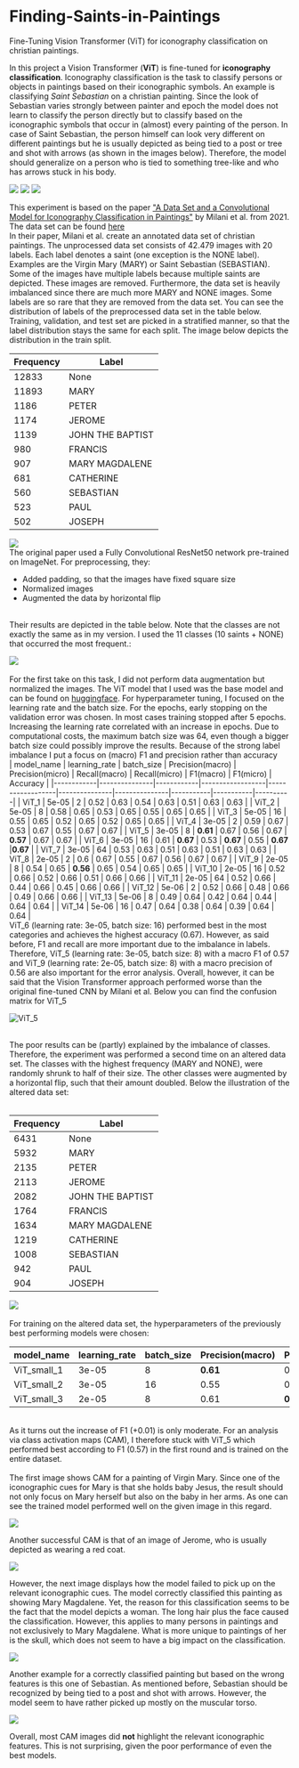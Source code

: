 # Finding-Saints-in-Paintings
Fine-Tuning Vision Transformer (ViT) for iconography classification on christian paintings.


In this project a Vision Transformer (**ViT**) is fine-tuned for **iconography classification**. Iconography classification is the task to classify persons or objects in paintings based on their iconographic symbols. An example is classifying _Saint Sebastian_ on a christian painting. Since the look of Sebastian varies strongly between painter and epoch the model does not learn to classify the person directly but to classify based on the iconographic symbols that occur in (almost) every painting of the person. In case of Saint Sebastian, the person himself can look very different on different paintings but he is usually depicted as being tied to a post or tree and shot with arrows (as shown in the images below). Therefore, the model should generalize on a person who is tied to something tree-like and who has arrows stuck in his body. 

![](https://github.com/SamiNenno/Finding-Saints-in-Paintings/blob/main/Images/Sebastian_1.jpg)
![](https://github.com/SamiNenno/Finding-Saints-in-Paintings/blob/main/Images/Sebastian_2.jpg)
![](https://github.com/SamiNenno/Finding-Saints-in-Paintings/blob/main/Images/Sebastian_3.jpg)


This experiment is based on the paper ["A Data Set and a Convolutional Model for Iconography Classification in Paintings"](https://dl.acm.org/doi/10.1145/3458885) by Milani et al. from 2021. The data set can be found [here](http://www.artdl.org/)<br/>
In their paper, Milani et al. create an annotated data set of christian paintings. The unprocessed data set consists of 42.479 images with 20 labels. Each label denotes a saint (one exception is the NONE label). Examples are the Virgin Mary (MARY) or Saint Sebastian (SEBASTIAN). Some of the images have multiple labels because multiple saints are depicted. These images are removed. Furthermore, the data set is heavily imbalanced since there are much more MARY and NONE images. Some labels are so rare that they are removed from the data set. You can see the distribution of labels of the preprocessed data set in the table below. Training, validation, and test set are picked in a stratified manner, so that the label distribution stays the same for each split. The image below depicts the distribution in the train split.<br/>

| Frequency | Label            |
|-----------|------------------|
| 12833     | None             |
| 11893     | MARY             |
| 1186      | PETER            |
| 1174      | JEROME           |
| 1139      | JOHN THE BAPTIST |
| 980       | FRANCIS          |
| 907       | MARY MAGDALENE   |
| 681       | CATHERINE        |
| 560       | SEBASTIAN        |
| 523       | PAUL             |
| 502       | JOSEPH           |
![](https://github.com/SamiNenno/Finding-Saints-in-Paintings/blob/main/Images/train_Distribution_original.png)
<br/>
The original paper used a Fully Convolutional ResNet50 network pre-trained on ImageNet. For preprocessing, they:<br/>
- Added padding, so that the images have fixed square size<br/>
- Normalized images<br/>
- Augmented the data by horizontal flip<br/>
<br/>
Their results are depicted in the table below. Note that the classes are not exactly the same as in my version. I used the 11 classes (10 saints + NONE) that occurred the most frequent.:<br/>

![](https://raw.githubusercontent.com/SamiNenno/Finding-Saints-in-Paintings/main/Images/Milani_Results.png)
<br/>
<br/>
For the first take on this task, I did not perform data augmentation but normalized the images. The ViT model that I used was the base model and can be found on [huggingface](https://huggingface.co/google/vit-base-patch16-224-in21k). For hyperparameter tuning, I focused on the learning rate and the batch size. For the epochs, early stopping on the validation error was chosen. In most cases training stopped after 5 epochs. Increasing the learning rate correlated with an increase in epochs. Due to computational costs, the maximum batch size was 64, even though a bigger batch size could possibly improve the results. Because of the strong label imbalance I put a focus on (macro) F1 and precision rather than accuracy
<br/>
| model_name | learning_rate | batch_size | Precision(macro) | Precision(micro) | Recall(macro) | Recall(micro) | F1(macro) | F1(micro) | Accuracy |
|------------|---------------|------------|------------------|------------------|---------------|---------------|-----------|-----------|----------|
| ViT_1      | 5e-05         | 2          | 0.52             | 0.63             | 0.54          | 0.63          | 0.51      | 0.63      | 0.63     |
| ViT_2      | 5e-05         | 8          | 0.58             | 0.65             | 0.53          | 0.65          | 0.55      | 0.65      | 0.65     |
| ViT_3      | 5e-05         | 16         | 0.55             | 0.65             | 0.52          | 0.65          | 0.52      | 0.65      | 0.65     |
| ViT_4      | 3e-05         | 2          | 0.59             | 0.67             | 0.53          | 0.67          | 0.55      | 0.67      | 0.67     |
| ViT_5      | 3e-05         | 8          | **0.61**             | 0.67             | 0.56          | 0.67          | **0.57**      | 0.67      | 0.67     |
| ViT_6      | 3e-05         | 16         | 0.61             | **0.67**             | 0.53          | **0.67**          | 0.55      | **0.67**      |**0.67**     |
| ViT_7      | 3e-05         | 64         | 0.53             | 0.63             | 0.51          | 0.63          | 0.51      | 0.63      | 0.63     |
| ViT_8      | 2e-05         | 2          | 0.6              | 0.67             | 0.55          | 0.67          | 0.56      | 0.67      | 0.67     |
| ViT_9      | 2e-05         | 8          | 0.54             | 0.65             | **0.56**          | 0.65          | 0.54      | 0.65      | 0.65     |
| ViT_10     | 2e-05         | 16         | 0.52             | 0.66             | 0.52          | 0.66          | 0.51      | 0.66      | 0.66     |
| ViT_11     | 2e-05         | 64         | 0.52             | 0.66             | 0.44          | 0.66          | 0.45      | 0.66      | 0.66     |
| ViT_12     | 5e-06         | 2          | 0.52             | 0.66             | 0.48          | 0.66          | 0.49      | 0.66      | 0.66     |
| ViT_13     | 5e-06         | 8          | 0.49             | 0.64             | 0.42          | 0.64          | 0.44      | 0.64      | 0.64     |
| ViT_14     | 5e-06         | 16         | 0.47             | 0.64             | 0.38          | 0.64          | 0.39      | 0.64      | 0.64     |
<br/>
ViT_6 (learning rate: 3e-05, batch size: 16) performed best in the most categories and achieves the highest accuracy (0.67). However, as said before, F1 and recall are more important due to the imbalance in labels. Therefore, ViT_5 (learning rate: 3e-05, batch size: 8) with a macro F1 of 0.57 and ViT_9 (learning rate: 2e-05, batch size: 8) with a macro precision of 0.56 are also important for the error analysis. Overall, however, it can be said that the Vision Transformer approach performed worse than the original fine-tuned CNN by Milani et al. Below you can find the confusion matrix for ViT_5

![ViT_5](https://raw.githubusercontent.com/SamiNenno/Finding-Saints-in-Paintings/main/Images/ViT_tune_corrected_6.png)

<br/>
The poor results can be (partly) explained by the imbalance of classes. Therefore, the experiment was performed a second time on an altered data set. The classes with the highest frequency (MARY and NONE), were randomly shrunk to half of their size. The other classes were augmented by a horizontal flip, such that their amount doubled. Below the illustration of the altered data set:
<br/>
<br/>

| Frequency | Label            |
|-----------|------------------|
| 6431      | None             |
| 5932      | MARY             |
| 2135      | PETER            |
| 2113      | JEROME           |
| 2082      | JOHN THE BAPTIST |
| 1764      | FRANCIS          |
| 1634      | MARY MAGDALENE   |
| 1219      | CATHERINE        |
| 1008      | SEBASTIAN        |
| 942       | PAUL             |
| 904       | JOSEPH           |
![](https://raw.githubusercontent.com/SamiNenno/Finding-Saints-in-Paintings/main/Images/train_Distribution_reduced.png)
<br/>
<br/>
For training on the altered data set, the hyperparameters of the previously best performing models were chosen:
<br/>

| model_name  | learning_rate | batch_size | Precision(macro) | Precision(micro) | Recall(macro) | Recall(micro) | F1(macro) | F1(micro) | Accuracy |
|-------------|---------------|------------|------------------|------------------|---------------|---------------|-----------|-----------|----------|
| ViT_small_1 | 3e-05         | 8          | **0.61**             | 0.6              | 0.58          | 0.6           | **0.58**      | 0.6       | 0.6      |
| ViT_small_2 | 3e-05         | 16         | 0.55             | 0.61             | **0.61**          | 0.61          | 0.57      | 0.61      | 0.61     |
| ViT_small_3 | 2e-05         | 8          | 0.61             | **0.62**             | 0.56          | **0.62**          | 0.57      | **0.62**      | **0.62**     |

<br/>
As it turns out the increase of F1 (+0.01) is only moderate. For an analysis via class activation maps (CAM), I therefore stuck with ViT_5 which performed best according to F1 (0.57) in the first round and is trained on the entire dataset.<br/><br/>
The first image shows CAM for a painting of Virgin Mary. Since one of the iconographic cues for Mary is that she holds baby Jesus, the result should not only focus on Mary herself but also on the baby in her arms. As one can see the trained model performed well on the given image in this regard.

![](https://raw.githubusercontent.com/SamiNenno/Finding-Saints-in-Paintings/main/Images/MARY_02%2B%2B.png)

Another successful CAM is that of an image of Jerome, who is usually depicted as wearing a red coat.

![](https://raw.githubusercontent.com/SamiNenno/Finding-Saints-in-Paintings/main/Images/JEROME_03.png)

However, the next image displays how the model failed to pick up on the relevant iconographic cues. The model correctly classified this painting as showing Mary Magdalene. Yet, the reason for this classification seems to be the fact that the model depicts a woman. The long hair plus the face caused the classification. However, this applies to many persons in paintings and not exclusively to Mary Magdalene. What is more unique to paintings of her is the skull, which does not seem to have a big impact on the classification.

![](https://raw.githubusercontent.com/SamiNenno/Finding-Saints-in-Paintings/main/Images/MM.png)

Another example for a correctly classified painting but based on the wrong features is this one of Sebastian. As mentioned before, Sebastian should be recognized by being tied to a post and shot with arrows. However, the model seem to have rather picked up mostly on the muscular torso.

![](https://raw.githubusercontent.com/SamiNenno/Finding-Saints-in-Paintings/main/Images/SEBASTIAN_01.png)

Overall, most CAM images did **not** highlight the relevant iconographic features. This is not surprising, given the poor performance of even the best models.
